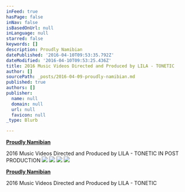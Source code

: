 ```yaml
---
inFeed: true
hasPage: false
inNav: false
isBasedOnUrl: null
inLanguage: null
starred: false
keywords: []
description: Proudly Namibian
datePublished: '2016-04-10T09:53:35.792Z'
dateModified: '2016-04-10T09:53:25.436Z'
title: 2016 Music Videos Directed and Produced by LILA - TONETIC
author: []
sourcePath: _posts/2016-04-09-proudly-namibian.md
published: true
authors: []
publisher:
  name: null
  domain: null
  url: null
  favicon: null
_type: Blurb

---
```

[**Proudly Namibian**][0]

2016 Music Videos Directed and Produced by LILA - TONETIC                     IN POST PRODUCTION
![](https://the-grid-user-content.s3-us-west-2.amazonaws.com/88b9dadd-9782-4130-8894-c3f5de799c58.jpg)
![](https://the-grid-user-content.s3-us-west-2.amazonaws.com/7345cf41-d93f-4ffd-92cf-0da2f39ce97e.jpg)
![](https://the-grid-user-content.s3-us-west-2.amazonaws.com/63802872-9e8a-4cf7-99c5-fd41967a6e0c.jpg)
![](https://the-grid-user-content.s3-us-west-2.amazonaws.com/0ba7ad16-0727-4881-ac46-79053fd2546d.jpg)

[**Proudly Namibian**][1]

2016 Music Videos Directed and Produced by LILA - TONETIC

[0]: null
[1]: https://app.thegrid.io/posts/b9141d2f-86d2-4f46-8b2d-a7c3ab72d4e3/null